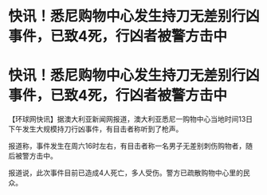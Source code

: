 # 快讯！悉尼购物中心发生持刀无差别行凶事件，已致4死，行凶者被警方击中

# 快讯！悉尼购物中心发生持刀无差别行凶事件，已致4死，行凶者被警方击中

【环球网快讯】据澳大利亚新闻网报道，澳大利亚悉尼一购物中心当地时间13日下午发生大规模持刀行凶事件，有目击者称听到了枪声。

报道称，事件发生在周六16时左右，有目击者称一名男子无差别刺伤购物者，随后被警方击中。

报道说，此次事件目前已造成4人死亡，多人受伤。警方已疏散购物中心里的民众。

